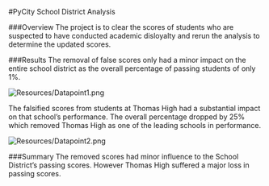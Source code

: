 #PyCity School District Analysis

###Overview
The project is to clear the scores of students who are suspected to have conducted academic disloyalty and rerun the analysis to determine the updated scores. 

###Results
The removal of false scores only had a minor impact on the entire school district as the overall percentage of passing students of only 1%.

![Resources/Datapoint1.png](Resources/Datapoint1.png)

The falsified scores from students at Thomas High had a substantial impact on that school’s performance. The overall percentage dropped by 25% which removed Thomas High as one of the leading schools in performance.

![Resources/Datapoint2.png](Resources/Datapoint2.png)

###Summary
The removed scores had minor influence to the School District’s passing scores. However Thomas High suffered a major loss in passing scores. 


